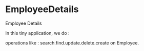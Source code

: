 EmployeeDetails
===============

Employee Details

In this tiny application, we do :

operations like : search.find.update.delete.create on Employee.
